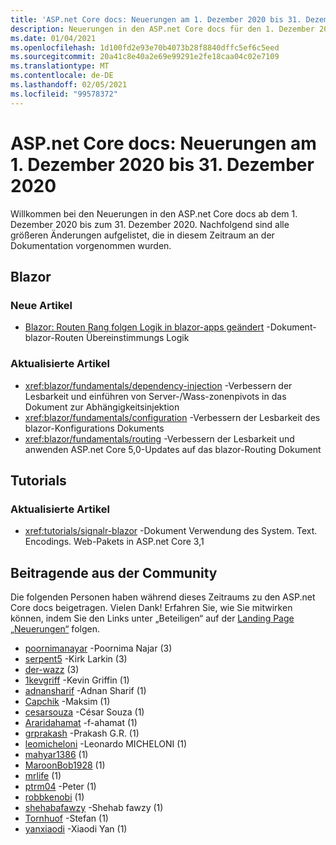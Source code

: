 ```yaml
---
title: 'ASP.net Core docs: Neuerungen am 1. Dezember 2020 bis 31. Dezember 2020'
description: Neuerungen in den ASP.net Core docs für den 1. Dezember 2020 bis 31. Dezember 2020.
ms.date: 01/04/2021
ms.openlocfilehash: 1d100fd2e93e70b4073b28f8840dffc5ef6c5eed
ms.sourcegitcommit: 20a41c8e40a2e69e99291e2fe18caa04c02e7109
ms.translationtype: MT
ms.contentlocale: de-DE
ms.lasthandoff: 02/05/2021
ms.locfileid: "99578372"
---
```

# <a name="aspnet-core-docs-whats-new-for-december-1-2020---december-31-2020"></a>ASP.net Core docs: Neuerungen am 1. Dezember 2020 bis 31. Dezember 2020

Willkommen bei den Neuerungen in den ASP.net Core docs ab dem 1. Dezember 2020 bis zum 31. Dezember 2020. Nachfolgend sind alle größeren Änderungen aufgelistet, die in diesem Zeitraum an der Dokumentation vorgenommen wurden.

## <a name="blazor"></a>Blazor

### <a name="new-articles"></a>Neue Artikel

- [Blazor: Routen Rang folgen Logik in blazor-apps geändert](/dotnet/core/compatibility/aspnet-core/5.0/blazor-routing-logic-changed) -Dokument-blazor-Routen Übereinstimmungs Logik

### <a name="updated-articles"></a>Aktualisierte Artikel

- <xref:blazor/fundamentals/dependency-injection> -Verbessern der Lesbarkeit und einführen von Server-/Wass-zonenpivots in das Dokument zur Abhängigkeitsinjektion
- <xref:blazor/fundamentals/configuration> -Verbessern der Lesbarkeit des blazor-Konfigurations Dokuments
- <xref:blazor/fundamentals/routing> -Verbessern der Lesbarkeit und anwenden ASP.net Core 5,0-Updates auf das blazor-Routing Dokument

## <a name="tutorials"></a>Tutorials

### <a name="updated-articles"></a>Aktualisierte Artikel

- <xref:tutorials/signalr-blazor> -Dokument Verwendung des System. Text. Encodings. Web-Pakets in ASP.net Core 3,1

## <a name="community-contributors"></a>Beitragende aus der Community

Die folgenden Personen haben während dieses Zeitraums zu den ASP.net Core docs beigetragen. Vielen Dank! Erfahren Sie, wie Sie mitwirken können, indem Sie den Links unter „Beteiligen“ auf der [Landing Page „Neuerungen“](index.yml) folgen.

- [poornimanayar](https://github.com/poornimanayar) -Poornima Najar (3)
- [serpent5](https://github.com/serpent5) -Kirk Larkin (3)
- [der-wazz](https://github.com/the-wazz) (3)
- [1kevgriff](https://github.com/1kevgriff) -Kevin Griffin (1)
- [adnansharif](https://github.com/adnanSharif) -Adnan Sharif (1)
- [Capchik](https://github.com/CAPCHIK) -Maksim (1)
- [cesarsouza](https://github.com/cesarsouza) -César Souza (1)
- [Araridahamat](https://github.com/FaridAhamat) -f-ahamat (1)
- [grprakash](https://github.com/grprakash) -Prakash G.R. (1)
- [leomicheloni](https://github.com/leomicheloni) -Leonardo MICHELONI (1)
- [mahyar1386](https://github.com/mahyar1386) (1)
- [MaroonBob1928](https://github.com/MaroonBob1928) (1)
- [mrlife](https://github.com/mrlife) (1)
- [ptrm04](https://github.com/ptrm04) -Peter (1)
- [robbkenobi](https://github.com/robbkenobi) (1)
- [shehabafawzy](https://github.com/shehabafawzy) -Shehab fawzy (1)
- [Tornhuof](https://github.com/Tornhoof) -Stefan (1)
- [yanxiaodi](https://github.com/yanxiaodi) -Xiaodi Yan (1)
